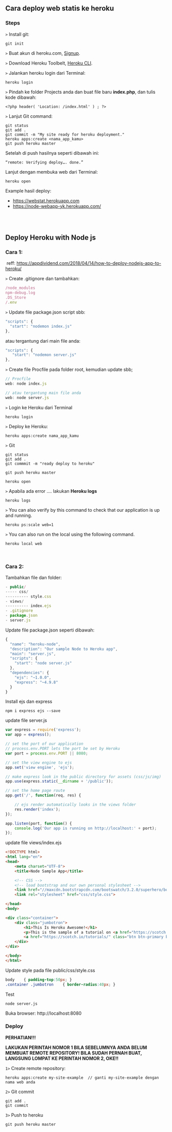 ## Cara deploy web statis ke heroku

### Steps

```>``` Install git:

	git init



```>``` Buat akun di heroku.com, [Signup](https://signup.heroku.com/). 	

```>``` Download Heroku Toolbelt, [Heroku CLI](https://devcenter.heroku.com/articles/heroku-cli).

```>``` Jalankan heroku login dari Terminal:

	heroku login



```>``` Pindah ke folder Projects anda dan buat file baru **index.php**, dan tulis kode dibawah:

	<?php header( 'Location: /index.html' ) ; ?>



```>``` Lanjut Git command:

	git status
	git add .
	git commit -m "My site ready for heroku deployment." 	
	heroku apps:create <nama_app_kamu>
	git push heroku master

Setelah di push hasilnya seperti dibawah ini:

	“remote: Verifying deploy…. done.” 

Lanjut dengan membuka web dari Terminal:

	heroku open



Example hasil deploy: 

* https://webstat.herokuapp.com
* https://node-webapp-yk.herokuapp.com/

<br><br>



## Deploy Heroku with Node js

### Cara 1:

​	reff: https://appdividend.com/2018/04/14/how-to-deploy-nodejs-app-to-heroku/



```>``` Create .gitignore dan tambahkan:

```javascript
/node_modules
npm-debug.log
.DS_Store
/.env
```

```>``` Update file package.json script sbb:

```javascript
"scripts": {
  "start": "nodemon index.js"
},
```

atau tergantung dari main file anda:

```javascript
"scripts": {
   "start": "nodemon server.js"
},
```

```>``` Create file Procfile pada folder root, kemudian update sbb;

```javascript
// Procfile
web: node index.js

// atau tergantung main file anda
web: node server.js
```

```>``` Login ke Heroku dari Terminal

```
heroku login
```

```>``` Deploy ke Heroku:

```
heroku apps:create nama_app_kamu 
```

```>``` Git

```
git status
git add .
git commmit -m "ready deploy to heroku"
```

```
git push heroku master
```

```
heroku open
```

```>``` Apabila ada error .... lakukan **Heroku logs**

```
heroku logs
```

```>``` You can also verify by this command to check that our application is up and running.

```
heroku ps:scale web=1
```

```>``` You can also run on the local using the following command.

```
heroku local web
```







<br>

###  Cara 2:

Tambahkan file dan folder:

```javascript
- public/
----- css/
---------- style.css
- views/
---------- index.ejs
- .gitignore
- package.json
- server.js
```



Update file package.json seperti dibawah:

```javascript
{
  "name": "heroku-node",
  "description": "Our sample Node to Heroku app",
  "main": "server.js",
  "scripts": {
    "start": "node server.js"
  },
  "dependencies": {
    "ejs": "~1.0.0",
    "express": "~4.9.8"
  }
}
```



Install ejs dan express

```
npm i express ejs --save
```



update file server.js

```javascript
var express = require('express');
var app = express();

// set the port of our application
// process.env.PORT lets the port be set by Heroku
var port = process.env.PORT || 8080;

// set the view engine to ejs
app.set('view engine', 'ejs');

// make express look in the public directory for assets (css/js/img)
app.use(express.static(__dirname + '/public'));

// set the home page route
app.get('/', function(req, res) {

    // ejs render automatically looks in the views folder
    res.render('index');
});

app.listen(port, function() {
    console.log('Our app is running on http://localhost:' + port);
});
```



update file views/index.ejs

```html
<!DOCTYPE html>
<html lang="en">
<head>
    <meta charset="UTF-8">
    <title>Node Sample App</title>

    <!-- CSS -->
    <!-- load bootstrap and our own personal stylesheet -->
    <link href="//maxcdn.bootstrapcdn.com/bootswatch/3.2.0/superhero/bootstrap.min.css" rel="stylesheet">
    <link rel="stylesheet" href="css/style.css">

</head>
<body>

<div class="container">
    <div class="jumbotron">
        <h1>This Is Heroku Awesome!</h1>
        <p>This is the sample of a tutorial on <a href="https://scotch.io">scotch.io</a></p>
        <a href="https://scotch.io/tutorials/" class="btn btn-primary btn-lg">View the Tutorial</a>
    </div>
</div>

</body>
</html>
```



Update style pada file public/css/style.css

```css
body    { padding-top:50px; }
.container .jumbotron    { border-radius:40px; }
```



Test 

```
node server.js
```



Buka browser: http://localhost:8080



### Deploy

**PERHATIAN!!!**

**LAKUKAN PERINTAH NOMOR 1 BILA SEBELUMNYA ANDA BELUM MEMBUAT REMOTE REPOSITORY! BILA SUDAH PERNAH BUAT, LANGSUNG LOMPAT KE PERINTAH NOMOR 2, OKE!!**



```1>``` Create remote repository:

```
heroku apps:create my-site-example  // ganti my-site-example dengan nama web anda
```



```2>``` Git commit

``` 
git add .
git commit
```



```3>``` Push to heroku

```
git push heroku master
```